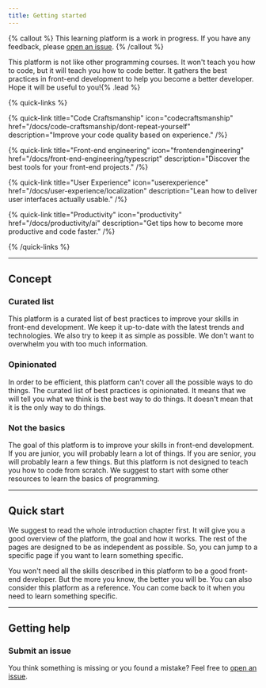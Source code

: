 ```yaml
---
title: Getting started
---
```


{% callout %}
This learning platform is a work in progress. If you have any feedback, please [open an issue](https://github.com/interaction-dynamics/learn-plateform/issues).
{% /callout %}

This platform is not like other programming courses. It won't teach you how to code, but it will teach you how to code better. It gathers the best practices in front-end development to help you become a better developer. Hope it will be useful to you!{% .lead %}

{% quick-links %}

{% quick-link title="Code Craftsmanship" icon="codecraftsmanship" href="/docs/code-craftsmanship/dont-repeat-yourself" description="Improve your code quality based on experience." /%}

{% quick-link title="Front-end engineering" icon="frontendengineering" href="/docs/front-end-engineering/typescript" description="Discover the best tools for your front-end projects." /%}

{% quick-link title="User Experience" icon="userexperience" href="/docs/user-experience/localization" description="Lean how to deliver user interfaces actually usable." /%}

{% quick-link title="Productivity" icon="productivity" href="/docs/productivity/ai" description="Get tips how to become more productive and code faster." /%}

{% /quick-links %}

---

## Concept

### Curated list

This platform is a curated list of best practices to improve your skills in front-end development. We keep it up-to-date with the latest trends and technologies. We also try to keep it as simple as possible. We don't want to overwhelm you with too much information.

### Opinionated

In order to be efficient, this platform can't cover all the possible ways to do things. The curated list of best practices is opinionated. It means that we will tell you what we think is the best way to do things. It doesn't mean that it is the only way to do things.

### Not the basics

The goal of this platform is to improve your skills in front-end development. If you are junior, you will probably learn a lot of things. If you are senior, you will probably learn a few things. But this platform is not designed to teach you how to code from scratch. We suggest to start with some other resources to learn the basics of programming.

---

## Quick start

We suggest to read the whole introduction chapter first. It will give you a good overview of the platform, the goal and how it works. The rest of the pages are designed to be as independent as possible. So, you can jump to a specific page if you want to learn something specific.

You won't need all the skills described in this platform to be a good front-end developer. But the more you know, the better you will be. You can also consider this platform as a reference. You can come back to it when you need to learn something specific.

---

## Getting help

### Submit an issue

You think something is missing or you found a mistake? Feel free to [open an issue](https://github.com/interaction-dynamics/learn-platform/issues/new).

<!-- ### Join the community

You want to discuss about a specific topic? Feel free to join the discord. -->
